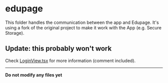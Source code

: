 # edupage

This folder handles the communication between the app and Edupage.
It's using a fork of the original project to make it work with the App (e.g. Secure Storage).

## Update: this probably won't work

Check [LoginView.tsx](https://github.com/rainloreley/edupage-app/blob/efa77fada31243c8c6527a4eb90ed708dc2536bf/views/login/LoginView.tsx#L53) for more information (comment included).

---

**Do not modify any files yet**
